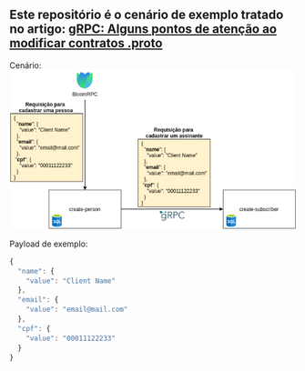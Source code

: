 ## Este repositório é o cenário de exemplo tratado no artigo: [gRPC: Alguns pontos de atenção ao modificar contratos .proto](https://tonyaugusto.medium.com/grpc-alguns-pontos-de-aten%C3%A7%C3%A3o-ao-modificar-contratos-proto-b2e693dade2e)

Cenário:
<img src="./img/scenario.png" alt="Cenário"/>


Payload de exemplo:

```javascript
{
  "name": {
    "value": "Client Name"
  },
  "email": {
    "value": "email@mail.com"
  },
  "cpf": {
    "value": "00011122233"
  }
}
```